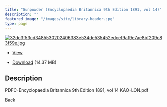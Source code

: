 ```yaml
---
title: "Gunpowder (Encyclopaedia Britannica 9th Edition 1891, vol 14)"
description: ""
featured_image: "/images/site/library-header.jpg"
type: page
---
```


<a href="https://drive.google.com/uc?export=view&id=1WGjSP5tdGIB0tqgB2_DxJWdl6nzA8hqR" target="_blank">![32dc3f53cd3485530202406383e534de535452edcef9af9e7ae8bf209c83f59e.jpg](https://drive.google.com/uc?export=view&id=1p38a76ET2HHz1LGmSsyZplhtVcm_yhVR)</a>
* <a href="https://drive.google.com/uc?export=view&id=1WGjSP5tdGIB0tqgB2_DxJWdl6nzA8hqR" target="_blank">View</a>

* [Download](https://drive.google.com/uc?export=download&id=1WGjSP5tdGIB0tqgB2_DxJWdl6nzA8hqR) (14.37 MB)

## Description<div>
<p>PDFC-Encyclopaedia Britannica 9th Edition 1891, vol 14 KAO-LON.pdf</p></div>

[Back](/library/)
